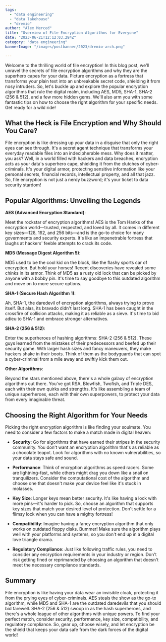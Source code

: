 ```yaml
---
tags:
  - "data engineering"
  - "data lakehouse"
  - "dremio"
author: "Alex Merced"
title: "Overview of File Encryption Algorithms for Everyone"
date: "2023-06-21T12:12:03.284Z"
category: "data engineering"
bannerImage: "/images/postbanner/2023/dremio-arch.png"

---
```


Welcome to the thrilling world of file encryption! In this blog post, we'll unravel the secrets of file encryption algorithms and why they are the superhero capes for your data. Picture encryption as a fortress that transforms your plain text into an unbreakable secret code, shielding it from nosy intruders. So, let's buckle up and explore the popular encryption algorithms that rule the digital realm, including AES, MD5, SHA-1, SHA-2 (256 & 512), and a few more hidden gems. We'll also arm you with some fantastic tips on how to choose the right algorithm for your specific needs. Get ready for a wild ride!

## What the Heck is File Encryption and Why Should You Care?

File encryption is like dressing up your data in a disguise that only the right eyes can see through. It's a secret agent technique that transforms your everyday readable files into an indecipherable mess. Why does it matter, you ask? Well, in a world filled with hackers and data breaches, encryption acts as your data's superhero cape, shielding it from the clutches of cyber-criminals. It's your digital armor, protecting sensitive information like your personal secrets, financial records, intellectual property, and all that jazz. So, file encryption is not just a nerdy buzzword; it's your ticket to data security stardom!

## Popular Algorithms: Unveiling the Legends

**AES (Advanced Encryption Standard)**:

Meet the rockstar of encryption algorithms! AES is the Tom Hanks of the encryption world—trusted, respected, and loved by all. It comes in different key sizes—128, 192, and 256 bits—and is the go-to choice for many governments and security experts. It's like an impenetrable fortress that laughs at hackers' feeble attempts to crack its code.

**MD5 (Message Digest Algorithm 5)**:

MD5 used to be the cool kid on the block, like the flashy sports car of encryption. But hold your horses! Recent discoveries have revealed some chinks in its armor. Think of MD5 as a rusty old lock that can be picked by anyone with a bobby pin. It's time to say goodbye to this outdated algorithm and move on to more secure options.

**SHA-1 (Secure Hash Algorithm 1)**:

Ah, SHA-1, the daredevil of encryption algorithms, always trying to prove itself. But alas, its bravado didn't last long. SHA-1 has been caught in the crossfire of collision attacks, making it as reliable as a sieve. It's time to bid adieu to SHA-1 and embrace stronger alternatives.

**SHA-2 (256 & 512)**:

Enter the superheroes of hashing algorithms: SHA-2 (256 & 512). These guys learned from the mistakes of their predecessors and beefed up their security game. With larger hash sizes and fancy maneuvers, they make hackers shake in their boots. Think of them as the bodyguards that can spot a cyber-criminal from a mile away and swiftly kick them out.

**Other Algorithms**:

Beyond the stars mentioned above, there's a whole galaxy of encryption algorithms out there. You've got RSA, Blowfish, Twofish, and Triple DES, each with their own quirks and strengths. It's like assembling a team of unique superheroes, each with their own superpowers, to protect your data from every imaginable threat.

## Choosing the Right Algorithm for Your Needs

Picking the right encryption algorithm is like finding your soulmate. You need to consider a few factors to make a match made in digital heaven:

- **Security**: Go for algorithms that have earned their stripes in the security community. You don't want an encryption algorithm that's as reliable as a chocolate teapot. Look for algorithms with no known vulnerabilities, so your data stays safe and sound.

- **Performance**: Think of encryption algorithms as speed racers. Some are lightning-fast, while others might drag you down like a snail on tranquilizers. Consider the computational cost of the algorithm and choose one that doesn't make your device feel like it's stuck in molasses.

- **Key Size**: Longer keys mean better security. It's like having a lock with more pins—it's harder to pick. So, choose an algorithm that supports key sizes that match your desired level of protection. Don't settle for a flimsy lock when you can have a mighty fortress!

- **Compatibility**: Imagine having a fancy encryption algorithm that only works on outdated floppy disks. Bummer! Make sure the algorithm plays well with your platforms and systems, so you don't end up in a digital love triangle drama.

- **Regulatory Compliance**: Just like following traffic rules, you need to consider any encryption requirements in your industry or region. Don't risk getting fined or reprimanded by choosing an algorithm that doesn't meet the necessary compliance standards.

## Summary

File encryption is like having your data wear an invisible cloak, protecting it from the prying eyes of cyber-criminals. AES steals the show as the go-to algorithm, while MD5 and SHA-1 are the outdated daredevils that you should bid farewell. SHA-2 (256 & 512) swoop in as the hash superheroes, and there's a whole league of other algorithms with unique powers. To find your perfect match, consider security, performance, key size, compatibility, and regulatory compliance. So, gear up, choose wisely, and let encryption be the shield that keeps your data safe from the dark forces of the digital world!